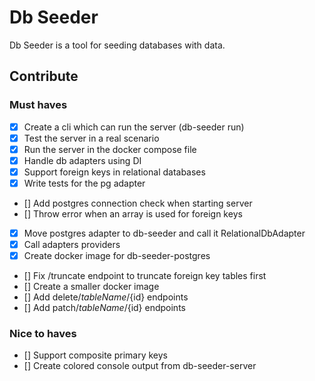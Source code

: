 # Db Seeder

Db Seeder is a tool for seeding databases with data.

## Contribute

### Must haves

- [x] Create a cli which can run the server (db-seeder run)
- [x] Test the server in a real scenario
- [x] Run the server in the docker compose file
- [x] Handle db adapters using DI
- [x] Support foreign keys in relational databases
- [x] Write tests for the pg adapter
- [] Add postgres connection check when starting server
- [] Throw error when an array is used for foreign keys
- [x] Move postgres adapter to db-seeder and call it RelationalDbAdapter
- [x] Call adapters providers
- [x] Create docker image for db-seeder-postgres
- [] Fix /truncate endpoint to truncate foreign key tables first
- [] Create a smaller docker image
- [] Add delete/${tableName}/${id} endpoints
- [] Add patch/${tableName}/${id} endpoints


### Nice to haves

- [] Support composite primary keys
- [] Create colored console output from db-seeder-server
